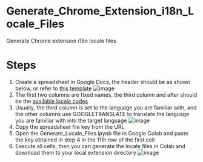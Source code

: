 # Generate_Chrome_Extension_i18n_Locale_Files
Generate Chrome extension i18n locale files


# Steps
1. Create a spreadsheet in Google Docs, the header should be as shown below, or refer to [this template](https://docs.google.com/spreadsheets/d/1qSR49TD8heT9baOoEAPn-aOPWehHByBjh96jJWHean4/edit?usp=sharing)
![image](https://user-images.githubusercontent.com/18564039/190636673-9e22d193-fa28-407c-9ca8-cfefe4ca6b92.png)
2. The first two columns are fixed names, the third column and after should be the [available locale codes](https://developer.chrome.com/docs/webstore/i18n/#choosing-locales-to-support)
3. Usually, the third column is set to the language you are familiar with, and the other columns use GOOGLETRANSLATE to translate the language you are familiar with into the target language
![image](https://user-images.githubusercontent.com/18564039/190639576-3d1c6a5a-836a-41e2-bc4d-582aeffb189f.png)
4. Copy the spreadsheet file key from the URL
5. Open the Generate_Locale_Files.ipynb file in Google Colab and paste the key obtained in step 4 in the 11th row of the first cell
6. Execute all cells, then you can generate the locale files in Colab and download them to your local extension directory
![image](https://user-images.githubusercontent.com/18564039/190643938-316c8796-7eff-4418-ad72-38d252b358cd.png)

